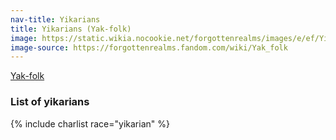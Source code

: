 ```yaml
---
nav-title: Yikarians
title: Yikarians (Yak-folk)
image: https://static.wikia.nocookie.net/forgottenrealms/images/e/ef/Yikaria.jpg
image-source: https://forgottenrealms.fandom.com/wiki/Yak_folk
---
```


[Yak-folk](https://forgottenrealms.wikia.com/wiki/Yak_folk)

### List of yikarians

{% include charlist race="yikarian" %}
